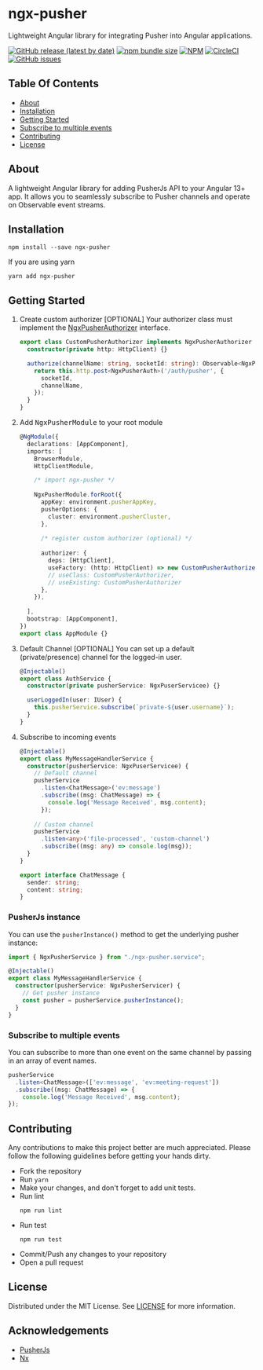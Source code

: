 # ngx-pusher
Lightweight Angular library for integrating Pusher into Angular applications.

[![GitHub release (latest by date)](https://img.shields.io/github/v/release/gulsharan/ngx-pusher)](https://github.com/gulsharan/ngx-pusher/releases)
[![npm bundle size](https://img.shields.io/bundlephobia/minzip/ngx-pusher)](https://bundlephobia.com/package/ngx-pusher)
[![NPM](https://img.shields.io/npm/l/ngx-pusher)](https://github.com/gulsharan/ngx-pusher/blob/main/LICENSE)
[![CircleCI](https://img.shields.io/circleci/build/gh/gulsharan/ngx-pusher?token=b9fff275a3dc37e1c72bba5dc27bb3d99075488e)](https://app.circleci.com/pipelines/github/gulsharan/ngx-pusher)
[![GitHub issues](https://img.shields.io/github/issues/gulsharan/ngx-pusher)](https://github.com/gulsharan/ngx-pusher/issues)

## Table Of Contents

- [About](#about)
- [Installation](#installation)
- [Getting Started](#getting-started)
- [Subscribe to multiple events](#subscribe-to-multiple-events)
- [Contributing](#contributing)
- [License](#license)

## About

A lightweight Angular library for adding PusherJs API to your Angular 13+ app.
It allows you to seamlessly subscribe to Pusher channels and operate on Observable event streams.


## Installation
```
npm install --save ngx-pusher
```
If you are using yarn
```
yarn add ngx-pusher
```

## Getting Started

1. Create custom authorizer [OPTIONAL]
Your authorizer class must implement the [NgxPusherAuthorizer](https://github.com/gulsharan/ngx-pusher/blob/ba56dd98b50d4ca57a706df995a0b0c4a7e9a2a9/libs/ngx-pusher/src/lib/interface.ts#L10) interface.
    ```typescript
    export class CustomPusherAuthorizer implements NgxPusherAuthorizer {
      constructor(private http: HttpClient) {}
    
      authorize(channelName: string, socketId: string): Observable<NgxPusherAuth> {
        return this.http.post<NgxPusherAuth>('/auth/pusher', {
          socketId,
          channelName,
        });
      }
    }
    ```

2. Add <kbd>NgxPusherModule</kbd> to your root module
    ```typescript
    @NgModule({
      declarations: [AppComponent],
      imports: [
        BrowserModule,
        HttpClientModule,
    
        /* import ngx-pusher */
        
        NgxPusherModule.forRoot({
          appKey: environment.pusherAppKey,
          pusherOptions: {
            cluster: environment.pusherCluster,
          },
          
          /* register custom authorizer (optional) */
          
          authorizer: {
            deps: [HttpClient],
            useFactory: (http: HttpClient) => new CustomPusherAuthorizer(http),
            // useClass: CustomPusherAuthorizer,
            // useExisting: CustomPusherAuthorizer
          },
        }),
        
      ],
      bootstrap: [AppComponent],
    })
    export class AppModule {}
    ```

3. Default Channel [OPTIONAL]
You can set up a default (private/presence) channel for the logged-in user.
    ```typescript
    @Injectable()
    export class AuthService {
      constructor(private pusherService: NgxPuserServicee) {}
    
      userLoggedIn(user: IUser) {
        this.pusherService.subscribe(`private-${user.username}`);
      }
    }
    
    ```

4. Subscribe to incoming events

    ```typescript
    @Injectable()
    export class MyMessageHandlerService {
      constructor(pusherService: NgxPuserServicee) {
        // Default channel
        pusherService
          .listen<ChatMessage>('ev:message')
          .subscribe((msg: ChatMessage) => {
            console.log('Message Received', msg.content);
          });
        
        // Custom channel
        pusherService
          .listen<any>('file-processed', 'custom-channel')
          .subscribe((msg: any) => console.log(msg));
      }
    }
    
    export interface ChatMessage {
      sender: string;
      content: string;
    }
    
    ```

### PusherJs instance
You can use the `pusherInstance()` method to get the underlying pusher instance:

```typescript
import { NgxPusherService } from "./ngx-pusher.service";

@Injectable()
export class MyMessageHandlerService {
  constructor(pusherService: NgxPusherServicer) {
    // Get pusher instance
    const pusher = pusherService.pusherInstance();
  }
}
```
### Subscribe to multiple events
You can subscribe to more than one event on the same channel by passing in an array of event names.
```typescript
pusherService
  .listen<ChatMessage>(['ev:message', 'ev:meeting-request'])
  .subscribe((msg: ChatMessage) => {
    console.log('Message Received', msg.content);
});
```

## Contributing
Any contributions to make this project better are much appreciated. Please follow the following guidelines
before getting your hands dirty.

- Fork the repository
- Run `yarn`
- Make your changes, and don't forget to add unit tests.
- Run lint
  ```
  npm run lint
  ```
- Run test
  ```
  npm run test
  ```
- Commit/Push any changes to your repository
- Open a pull request

## License
Distributed under the MIT License. See [LICENSE](https://github.com/gulsharan/ngx-pusher/blob/main/LICENSE) for more information.

## Acknowledgements
- [PusherJs](https://www.npmjs.com/package/pusher-js)
- [Nx](https://www.npmjs.com/package/nx)
